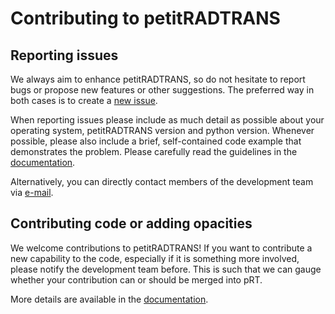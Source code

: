# Contributing to petitRADTRANS
## Reporting issues
We always aim to enhance petitRADTRANS, so do not hesitate to report bugs or propose new features or other suggestions. The preferred way in both cases is to create a [new issue](https://gitlab.com/mauricemolli/petitRADTRANS/-/issues).

When reporting issues please include as much detail as possible about your operating system, petitRADTRANS version and python version. Whenever possible, please also include a brief, self-contained code example that demonstrates the problem. Please carefully read the guidelines in the [documentation](https://petitradtrans.readthedocs.io/en/latest/content/contributing.html#suggestions-and-reporting-issues).

Alternatively, you can directly contact members of the development team via [e-mail](https://petitradtrans.readthedocs.io/en/latest/index.html#contact).

## Contributing code or adding opacities
We welcome contributions to petitRADTRANS! If you want to contribute a new capability to the code, especially if it is something more involved, please notify the development team before. This is such that we can gauge whether your contribution can or should be merged into pRT.

More details are available in the [documentation](https://petitradtrans.readthedocs.io/en/latest/content/contributing.html#contribute-code).
